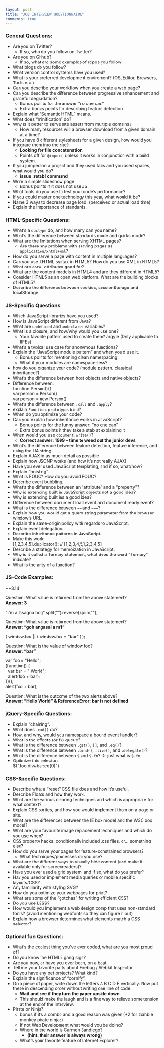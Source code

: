 ```yaml
---
layout: post
title: "JOB INTERVIEW QUESTIONNAIRE"
comments: true
---
```

<h3>General Questions:</h3>
<ul>
<li>Are you on Twitter?
<ul>
<li>If so, who do you follow on Twitter?</li>
</ul>
</li>
<li>Are you on Github?
<ul>
<li>If so, what are some examples of repos you follow</li>
</ul>
</li>
<li>What blogs do you follow?</li>
<li>What version control systems have you used?</li>
<li>What is your preferred development enviroment? (OS, Editor, Browsers, Tools etc.)</li>
<li>Can you describe your workflow when you create a web page?</li>
<li>Can you describe the difference between progressive enhancement and graceful degradation?
<ul>
<li>Bonus points for the answer &ldquo;no one can&rdquo;</li>
<li>Extra bonus points for describing feature detection</li>
</ul>
</li>
<li>Explain what &ldquo;Semantic HTML&rdquo; means.</li>
<li>What does &ldquo;minification&rdquo; do?</li>
<li>Why is it better to serve site assets from multiple domains?&nbsp;
<ul>
<li>How many resources will a browser download from a given domain at a time?</li>
</ul>
</li>
<li>If you have 8 different stylesheets for a given design, how would you integrate them into the site?
<ul>
<li><strong>Looking for file concatenation.</strong></li>
<li>Points off for <code>@import</code>, unless it works in conjunction with a build system.</li>
</ul>
</li>
<li>If you jumped on a project and they used tabs and you used spaces, what would you do?
<ul>
<li><strong>issue :retab! command</strong></li>
</ul>
</li>
<li>Write a simple slideshow page
<ul>
<li>Bonus points if it does not use JS.</li>
</ul>
</li>
<li>What tools do you use to test your code&rsquo;s performance?</li>
<li>If you could master one technology this year, what would it be?</li>
<li>Name 3 ways to decrease page load. (perceived or actual load time)</li>
<li>Explain the importance of standards.</li>
</ul>
<h3>HTML-Specific Questions:</h3>
<ul>
<li>What&rsquo;s a <code>doctype</code> do, and how many can you name?</li>
<li>What&rsquo;s the difference between standards mode and quirks mode?</li>
<li>What are the limitations when serving XHTML pages?
<ul>
<li>Are there any problems with serving pages as <code>application/xhtml+xml</code>?</li>
</ul>
</li>
<li>How do you serve a page with content in multiple languages?</li>
<li>Can you use XHTML syntax in HTML5? How do you use XML in HTML5?</li>
<li>What are <code>data-</code> attributes good for?</li>
<li>What are the content models in HTML4 and are they different in HTML5?</li>
<li>Consider HTML5 as an open web platform. What are the building blocks of HTML5?</li>
<li>Describe the difference between cookies, sessionStorage and localStorage.</li>
</ul>
<h3>JS-Specific Questions</h3>
<ul>
<li>Which JavaScript libraries have you used?</li>
<li>How is JavaScript different from Java?</li>
<li>What are <code>undefined</code> and <code>undeclared</code> variables?</li>
<li>What is a closure, and how/why would you use one?
<ul>
<li>Your favorite pattern used to create them? argyle (Only applicable to IIFEs)</li>
</ul>
</li>
<li>What&rsquo;s a typical use case for anonymous functions?</li>
<li>Explain the &ldquo;JavaScript module pattern&rdquo; and when you&rsquo;d use it.
<ul>
<li>Bonus points for mentioning clean namespacing.</li>
<li>What if your modules are namespace-less?</li>
</ul>
</li>
<li>how do you organize your code? (module pattern, classical inheritance?)</li>
<li>What&rsquo;s the difference between host objects and native objects?</li>
<li>Difference between:
<div id="vg-1-1" class="vg-line"><span class="function"><span class="keyword">function</span> <span class="title">Person</span><span class="params">()</span>{</span>}</div>
<div id="vg-1-2" class="vg-line"><span class="keyword">var</span> person = Person()</div>
<div id="vg-1-3" class="vg-line"><span class="keyword">var</span> person = <span class="keyword">new</span> Person()</div>
</li>
<li>What&rsquo;s the difference between <code>.call</code> and <code>.apply</code>?</li>
<li>explain <code>Function.prototype.bind</code>?</li>
<li>When do you optimize your code?</li>
<li>Can you explain how inheritance works in JavaScript?
<ul>
<li>Bonus points for the funny answer: &ldquo;no one can&rdquo;</li>
<li>Extra bonus points if they take a stab at explaining it</li>
</ul>
</li>
<li>When would you use <code>document.write()</code>?
<ul>
<li><strong>Correct answer: 1999 &ndash; time to weed out the junior devs</strong></li>
</ul>
</li>
<li>What&rsquo;s the difference between feature detection, feature inference, and using the UA string</li>
<li>Explain AJAX in as much detail as possible</li>
<li>Explain how JSONP works (and how it&rsquo;s not really AJAX)</li>
<li>Have you ever used JavaScript templating, and if so, what/how?</li>
<li>Explain &ldquo;hoisting&rdquo;.</li>
<li>What is FOUC? How do you avoid FOUC?</li>
<li>Describe event bubbling.</li>
<li>What&rsquo;s the difference between an &ldquo;attribute&rdquo; and a &ldquo;property&rdquo;?</li>
<li>Why is extending built in JavaScript objects not a good idea?</li>
<li>Why is extending built ins a good idea?</li>
<li>Difference between document load event and document ready event?</li>
<li>What is the difference between <code>==</code> and <code>===</code>?</li>
<li>Explain how you would get a query string parameter from the browser window&rsquo;s URL.</li>
<li>Explain the same-origin policy with regards to JavaScript.</li>
<li>Explain event delegation.</li>
<li>Describe inheritance patterns in JavaScript.</li>
<li>Make this work:&nbsp;
<div id="vg-2-1" class="vg-line">[<span class="number">1</span>,<span class="number">2</span>,<span class="number">3</span>,<span class="number">4</span>,<span class="number">5</span>].duplicator(); <span class="comment">// [1,2,3,4,5,1,2,3,4,5]</span></div>
</li>
<li>Describe a strategy for memoization in JavaScript.</li>
<li>Why is it called a Ternary statement, what does the word &ldquo;Ternary&rdquo; indicate?</li>
<li>What is the arity of a function?</li>
</ul>
<h3>JS-Code Examples:</h3>
<div id="vg-3-1" class="vg-line">~~<span class="number">3.14</span></div>
<p>Question: What value is returned from the above statement?<br /> <strong>Answer: 3</strong></p>
<div id="vg-4-1" class="vg-line"><span class="string">"i'm a lasagna hog"</span>.split(<span class="string">""</span>).reverse().join(<span class="string">""</span>);</div>
<p>Question: What value is returned from the above statement?<br /> <strong>Answer: &ldquo;goh angasal a m&rsquo;i&rdquo;</strong></p>
<div id="vg-5-1" class="vg-line">( window.foo || ( window.foo = <span class="string">"bar"</span> ) );</div>
<p>Question: What is the value of window.foo?<br /> <strong>Answer: &ldquo;bar&rdquo;</strong></p>
<div id="vg-6-1" class="vg-line"><span class="keyword">var</span> foo = <span class="string">"Hello"</span>;</div>
<div id="vg-6-2" class="vg-line">(<span class="function"><span class="keyword">function</span><span class="params">()</span> {</span>&nbsp;</div>
<div id="vg-6-3" class="vg-line">&nbsp; <span class="keyword">var</span> bar = <span class="string">" World"</span>;&nbsp;</div>
<div id="vg-6-4" class="vg-line">&nbsp; alert(foo + bar);&nbsp;</div>
<div id="vg-6-5" class="vg-line">})();&nbsp;</div>
<div id="vg-6-6" class="vg-line">alert(foo + bar);</div>
<p>Question: What is the outcome of the two alerts above?<br /> <strong>Answer:&nbsp;&rdquo;Hello World&rdquo; &amp; ReferenceError: bar is not defined</strong></p>
<h3>jQuery-Specific Questions:</h3>
<ul>
<li>Explain &ldquo;chaining&rdquo;.</li>
<li>What does <code>.end()</code> do?</li>
<li>How, and why, would you namespace a bound event handler?</li>
<li>What is the effects (or fx) queue?</li>
<li>What is the difference between <code>.get()</code>, <code>[]</code>, and <code>.eq()</code>?</li>
<li>What is the difference between <code>.bind()</code>, <code>.live()</code>, and <code>.delegate()</code>?</li>
<li>What is the difference between <code>$</code> and <code>$.fn</code>?&nbsp;Or just what is <code>$.fn</code>.</li>
<li>Optimize this selector:
<div id="vg-7-1" class="vg-line">$(<span class="string">".foo div#bar:eq(0)"</span>)</div>
</li>
</ul>
<h3>CSS-Specific Questions:</h3>
<ul>
<li>Describe what a &ldquo;reset&rdquo; CSS file does and how it&rsquo;s useful.</li>
<li>Describe Floats and how they work.</li>
<li>What are the various clearing techniques and which is appropriate for what context?</li>
<li>Explain CSS sprites, and how you would implement them on a page or site.</li>
<li>What are the differences between the IE box model and the W3C box model?</li>
<li>What are your favourite image replacement techniques and which do you use when?</li>
<li>CSS property hacks, conditionally included .css files, or&hellip; something else?</li>
<li>How do you serve your pages for feature-constrained browsers?
<ul>
<li>What techniques/processes do you use?</li>
</ul>
</li>
<li>What are the different ways to visually hide content (and make it available only for screenreaders)?</li>
<li>Have you ever used a grid system, and if so, what do you prefer?</li>
<li>Hav you used or implement media queries or mobile specific layouts/CSS?&nbsp;</li>
<li>Any familiarity with styling SVG?</li>
<li>How do you optimize your webpages for print?</li>
<li>What are some of the &ldquo;gotchas&rdquo; for writing efficient CSS?</li>
<li>Do you use LESS?</li>
<li>How would you implement a web design comp that uses non-standard fonts? (avoid mentioning webfonts so they can figure it out)</li>
<li>Explain how a browser determines what elements match a CSS selector?</li>
</ul>
<h3>Optional fun Questions:</h3>
<ul>
<li>What&rsquo;s the coolest thing you&rsquo;ve ever coded, what are you most proud of?</li>
<li>Do you know the HTML5 gang sign?</li>
<li>Are you now, or have you ever been, on a boat.</li>
<li>Tell me your favorite parts about Firebug / Webkit Inspector.</li>
<li>Do you have any pet projects? What kind?</li>
<li>Explain the significance of &ldquo;cornify&rdquo;.</li>
<li>On a piece of paper, write down the letters A B C D E vertically. Now put these in descending order without writing one line of code.
<ul>
<li><strong>Wait and see if they turn the paper upside down</strong></li>
<li>This should make the laugh and is a fine way to relieve some tension at the end of the interview.</li>
</ul>
</li>
<li>Pirate or Ninja?
<ul>
<li>bonus if it&rsquo;s a combo and a good reason was given (+2 for zombie monkey pirate ninjas)</li>
<li>If not Web Development what would you be doing?</li>
<li>Where in the world is Carmen Sandiego?
<ul>
<li><strong>(hint: their answer is always wrong)</strong></li>
</ul>
</li>
<li>What&rsquo;s your favorite feature of Internet Explorer?</li>
</ul>
</li>
</ul>
